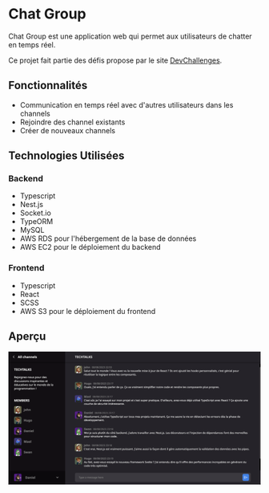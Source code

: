 # Chat Group

Chat Group est une application web qui permet aux utilisateurs de chatter en temps réel.

Ce projet fait partie des défis propose par le site [DevChallenges](https://devchallenges.io/challenges/UgCqszKR7Q7oqb4kRfI0).

## Fonctionnalités

- Communication en temps réel avec d'autres utilisateurs dans les channels
- Rejoindre des channel existants
- Créer de nouveaux channels

## Technologies Utilisées

### Backend

- Typescript
- Nest.js
- Socket.io
- TypeORM
- MySQL
- AWS RDS pour l'hébergement de la base de données
- AWS EC2 pour le déploiement du backend

### Frontend

- Typescript
- React
- SCSS
- AWS S3 pour le déploiement du frontend

## Aperçu

![Chat Group Preview](./frontend/public/apercu.png)
